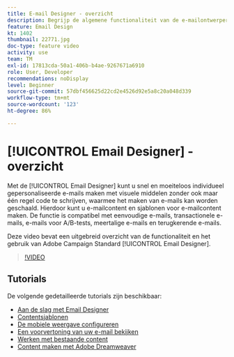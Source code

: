 ```yaml
---
title: E-mail Designer - overzicht
description: Begrijp de algemene functionaliteit van de e-mailontwerper en hoe u een e-mailbericht helemaal zelf kunt ontwerpen.
feature: Email Design
kt: 1402
thumbnail: 22771.jpg
doc-type: feature video
activity: use
team: TM
exl-id: 17813cda-50a1-406b-b4ae-9267671a6910
role: User, Developer
recommendations: noDisplay
level: Beginner
source-git-commit: 57dbf456625d22cd2e4526d92e5a8c20a048d339
workflow-type: tm+mt
source-wordcount: '123'
ht-degree: 86%

---
```


# [!UICONTROL Email Designer] - overzicht

Met de [!UICONTROL Email Designer] kunt u snel en moeiteloos individueel gepersonaliseerde e-mails maken met visuele middelen zonder ook maar één regel code te schrijven, waarmee het maken van e-mails kan worden geschaald. Hierdoor kunt u e-mailcontent en sjablonen voor e-mailcontent maken. De functie is compatibel met eenvoudige e-mails, transactionele e-mails, e-mails voor A/B-tests, meertalige e-mails en terugkerende e-mails.

Deze video bevat een uitgebreid overzicht van de functionaliteit en het gebruik van Adobe Campaign Standard [!UICONTROL Email Designer].

>[!VIDEO](https://video.tv.adobe.com/v/22771?quality=12)

## Tutorials

De volgende gedetailleerde tutorials zijn beschikbaar:

* [Aan de slag met Email Designer](/help/designing-content/email-designer/getting-started-with-the-email-designer.md)
* [Contentsjablonen](/help/designing-content/email-designer/email-content-templates.md)
* [De mobiele weergave configureren](/help/designing-content/email-designer/configure-the-mobile-view.md)
* [Een voorvertoning van uw e-mail bekijken](/help/designing-content/email-designer/preview-your-email.md)
* [Werken met bestaande content](/help/designing-content/email-designer/working-with-existing-content.md)
* [Content maken met Adobe Dreamweaver](/help/designing-content/email-designer/dreamweaver-integration.md)
